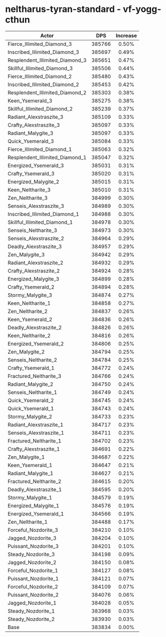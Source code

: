 # neltharus-tyran-standard - vf-yogg-cthun
| Actor | DPS | Increase |
|---|:---:|:---:|
|Fierce_Illimited_Diamond_3|385766|0.50%|
|Inscribed_Illimited_Diamond_3|385697|0.49%|
|Resplendent_Illimited_Diamond_3|385651|0.47%|
|Skillful_Illimited_Diamond_3|385506|0.44%|
|Fierce_Illimited_Diamond_2|385480|0.43%|
|Inscribed_Illimited_Diamond_2|385453|0.42%|
|Resplendent_Illimited_Diamond_2|385303|0.38%|
|Keen_Ysemerald_3|385275|0.38%|
|Skillful_Illimited_Diamond_2|385239|0.37%|
|Radiant_Alexstraszite_3|385109|0.33%|
|Crafty_Alexstraszite_3|385097|0.33%|
|Radiant_Malygite_3|385097|0.33%|
|Quick_Ysemerald_3|385084|0.33%|
|Fierce_Illimited_Diamond_1|385063|0.32%|
|Resplendent_Illimited_Diamond_1|385047|0.32%|
|Energized_Ysemerald_3|385031|0.31%|
|Crafty_Ysemerald_3|385020|0.31%|
|Energized_Malygite_2|385015|0.31%|
|Keen_Neltharite_3|385010|0.31%|
|Zen_Neltharite_3|384999|0.30%|
|Senseis_Alexstraszite_3|384989|0.30%|
|Inscribed_Illimited_Diamond_1|384988|0.30%|
|Skillful_Illimited_Diamond_1|384978|0.30%|
|Senseis_Neltharite_3|384973|0.30%|
|Senseis_Alexstraszite_2|384964|0.29%|
|Deadly_Alexstraszite_3|384957|0.29%|
|Zen_Malygite_3|384942|0.29%|
|Radiant_Alexstraszite_2|384932|0.29%|
|Crafty_Alexstraszite_2|384924|0.28%|
|Energized_Malygite_3|384899|0.28%|
|Crafty_Ysemerald_2|384894|0.28%|
|Stormy_Malygite_3|384874|0.27%|
|Keen_Neltharite_1|384858|0.27%|
|Zen_Neltharite_2|384837|0.26%|
|Keen_Ysemerald_2|384836|0.26%|
|Deadly_Alexstraszite_2|384826|0.26%|
|Keen_Neltharite_2|384816|0.26%|
|Energized_Ysemerald_2|384806|0.25%|
|Zen_Malygite_2|384794|0.25%|
|Senseis_Neltharite_2|384784|0.25%|
|Crafty_Ysemerald_1|384772|0.24%|
|Fractured_Neltharite_3|384766|0.24%|
|Radiant_Malygite_2|384750|0.24%|
|Senseis_Neltharite_1|384749|0.24%|
|Quick_Ysemerald_2|384745|0.24%|
|Quick_Ysemerald_1|384743|0.24%|
|Stormy_Malygite_2|384733|0.23%|
|Radiant_Alexstraszite_1|384717|0.23%|
|Senseis_Alexstraszite_1|384711|0.23%|
|Fractured_Neltharite_1|384702|0.23%|
|Crafty_Alexstraszite_1|384691|0.22%|
|Zen_Malygite_1|384687|0.22%|
|Keen_Ysemerald_1|384647|0.21%|
|Radiant_Malygite_1|384627|0.21%|
|Fractured_Neltharite_2|384615|0.20%|
|Deadly_Alexstraszite_1|384595|0.20%|
|Stormy_Malygite_1|384579|0.19%|
|Energized_Malygite_1|384576|0.19%|
|Energized_Ysemerald_1|384566|0.19%|
|Zen_Neltharite_1|384488|0.17%|
|Forceful_Nozdorite_3|384210|0.10%|
|Jagged_Nozdorite_3|384204|0.10%|
|Puissant_Nozdorite_3|384201|0.10%|
|Steady_Nozdorite_3|384198|0.09%|
|Jagged_Nozdorite_2|384150|0.08%|
|Forceful_Nozdorite_1|384127|0.08%|
|Puissant_Nozdorite_1|384121|0.07%|
|Forceful_Nozdorite_2|384109|0.07%|
|Puissant_Nozdorite_2|384076|0.06%|
|Jagged_Nozdorite_1|384028|0.05%|
|Steady_Nozdorite_1|383968|0.03%|
|Steady_Nozdorite_2|383930|0.03%|
|Base|383834|0.00%|
